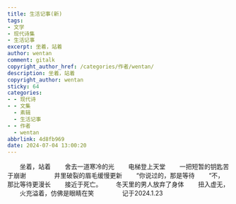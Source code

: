 ```yaml
---
title: 生活记事(新)
tags:
- 文学
- 现代诗集
- 生活记事
excerpt: 坐着，站着
author: wentan
comment: gitalk
copyright_author_href: /categories/作者/wentan/
description: 坐着，站着
copyright_author: wentan
sticky: 64
categories:
- - 现代诗
- - 文集
  - 素辑
  - 生活记事
- - 作者
  - wentan
abbrlink: 4d8fb969
date: 2024-07-04 13:00:20
---
```


&emsp;&emsp;坐着，站着
&emsp;&emsp;舍去一道寒冷的光
&emsp;&emsp;电梯登上天堂
&emsp;&emsp;一把短暂的钥匙苦于崩谢
&emsp;&emsp;
&emsp;&emsp;井里破裂的眉毛缓慢更新
&emsp;&emsp;“你说过的，那是等待
&emsp;&emsp;“不，那比等待更漫长
&emsp;&emsp;接近于死亡。
&emsp;&emsp;冬天里的男人放弃了身体
&emsp;&emsp;扭入虚无，
&emsp;&emsp;火充溢着，仿佛是眼睛在笑
&emsp;&emsp;
&emsp;&emsp;记于2024.1.23
